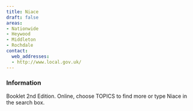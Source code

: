 ```yaml
---
title: Niace
draft: false
areas:
- Nationwide
- Heywood
- Middleton
- Rochdale
contact:
  web_addresses:
  - http://www.local.gov.uk/
---
```


### Information
Booklet 2nd Edition. 
Online, choose TOPICS to find more or type Niace in the search box.

